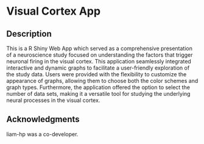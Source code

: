 # Visual Cortex App


## Description

This is a R Shiny Web App  which served as a comprehensive presentation of a neuroscience study focused on understanding the factors that trigger neuronal firing in the visual cortex. This application seamlessly integrated interactive and dynamic graphs to facilitate a user-friendly exploration of the study data. Users were provided with the flexibility to customize the appearance of graphs, allowing them to choose both the color schemes and graph types. Furthermore, the application offered the option to select the number of data sets, making it a versatile tool for studying the underlying neural processes in the visual cortex.


## Acknowledgments

liam-hp was a co-developer.

